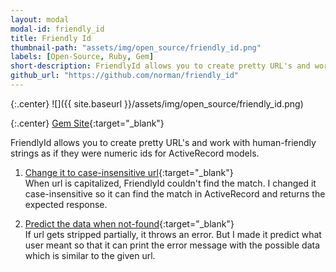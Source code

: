```yaml
---
layout: modal
modal-id: friendly_id
title: Friendly Id
thumbnail-path: "assets/img/open_source/friendly_id.png"
labels: [Open-Source, Ruby, Gem]
short-description: FriendlyId allows you to create pretty URL's and work with human-friendly strings as if they were numeric ids for ActiveRecord models. I made changes so that it can still find the match even when url is capitalized, also it can predict the data even when url gets stripped.
github_url: "https://github.com/norman/friendly_id"
---
```


{:.center}
![]({{ site.baseurl }}/assets/img/open_source/friendly_id.png)

{:.center}
[Gem Site](https://github.com/norman/friendly_id){:target="\_blank"}


FriendlyId allows you to create pretty URL's and work with human-friendly strings as if they were numeric ids for ActiveRecord models.

1. [Change it to case-insensitive url](https://github.com/norman/friendly_id/pull/787){:target="\_blank"}<br>
 When url is capitalized, FriendlyId couldn't find the match. I changed it case-insensitive so it can find the match in ActiveRecord and returns the expected response.

2. [Predict the data when not-found](https://github.com/norman/friendly_id/pull/788){:target="\_blank"}<br>
 If url gets stripped partially, it throws an error. But I made it predict what user meant so that it can print the error message with the possible data which is similar to the given url.